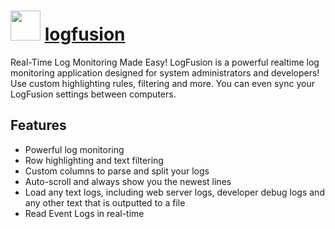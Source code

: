 # <img src="https://cdn.jsdelivr.net/gh/chocolatey-community/chocolatey-packages@cb12fa392bf8b8ee1cffabb8084994ee01516a49/icons/logfusion.png" width="48" height="48"/> [logfusion](https://chocolatey.org/packages/logfusion)


Real-Time Log Monitoring Made Easy! LogFusion is a powerful realtime log monitoring application designed for system administrators and developers! Use custom highlighting rules, filtering and more. You can even sync your LogFusion settings between computers.

## Features
- Powerful log monitoring
- Row highlighting and text filtering
- Custom columns to parse and split your logs
- Auto-scroll and always show you the newest lines
- Load any text logs, including web server logs, developer debug logs and any other text that is outputted to a file
- Read Event Logs in real-time

